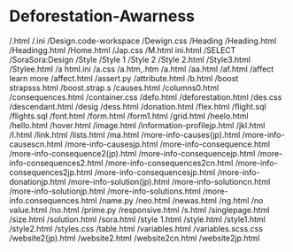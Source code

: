 # Deforestation-Awarness
/<!DOCTYPE html>.html
/<!DOCTYPE html>.ini
/Design.code-workspace
/Dewign.css
/Heading
/Heading.html
/Headingg.html
/Home.html
/Jap.css
/M.html ini.html
/SELECT
/SoraSora:Design
/Style
/Style 1
/Style 2
/Style 2.html
/Style3.html
/Stylee.html
/a html.ini
/a.css
/a.htm,.htm
/a.html
/aa.html
/af.html
/affect learn more
/affect.html
/assert.py
/attribute.html
/b.html
/boost strapsss.html
/boost.strap.s
/causes.html
/columns0.html
/consequences.html
/container.css
/defo.html
/deforestation.html
/des.css
/descendant.html
/desig
/dess.html
/donation.html
/flex.html
/flight.sql
/flights.sql
/font.html
/form.html
/form1.html
/grid.html
/heelo.html
/hello.html
/hover.html
/image.html
/information-profilejp.html
/jkl.html
/l.html
/link.html
/lists.html
/ma.html
/more-info-causes(jp).html
/more-info-causescn.html
/more-info-causesjp.html
/more-info-consequence.html
/more-info-consequence2(jp).html
/more-info-consequencejp.html
/more-info-consequences2.html
/more-info-consequences2cn.html
/more-info-consequences2jp.html
/more-info-consequencesjp.html
/more-info-donationjp.html
/more-info-solution(jp).html
/more-info-solutioncn.html
/more-info-solutionjp.html
/more-info-solutions.html
/more-info.consequences.html
/name.py
/neo.html
/newas.html
/ng.html
/no value.html
/no.html
/prime.py
/responsive.html
/s.html
/singlepage.html
/size.html
/solution.html
/sora.html
/style 1.html
/style.html
/style1.html
/style2.html
/styles.css
/table.html
/variables.html
/variables.scss.css
/website2(jp).html
/website2.html
/website2cn.html
/website2jp.html
